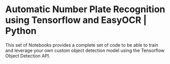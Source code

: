 # Automatic Number Plate Recognition using Tensorflow and EasyOCR | Python
 This set of Notebooks provides a complete set of code to be able to train and leverage your own custom object detection model using the Tensorflow Object Detection API. 
